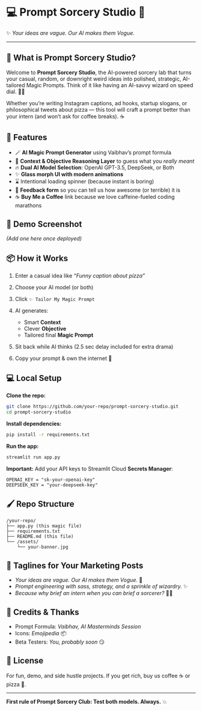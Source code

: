 # 💻 Prompt Sorcery Studio 🎡

✨ *Your ideas are vague. Our AI makes them Vogue.*

---

## 🚀 What is Prompt Sorcery Studio?

Welcome to **Prompt Sorcery Studio**, the AI-powered sorcery lab that turns your casual, random, or downright weird ideas into polished, strategic, AI-tailored Magic Prompts. Think of it like having an AI-savvy wizard on speed dial. 🧙‍♂️

Whether you’re writing Instagram captions, ad hooks, startup slogans, or philosophical tweets about pizza — this tool will craft a prompt better than your intern (and won’t ask for coffee breaks). ☕

## 🎨 Features

* 🪄 **AI Magic Prompt Generator** using Vaibhav’s prompt formula
* 🧠 **Context & Objective Reasoning Layer** to guess what you *really meant*
* 🔥 **Dual AI Model Selection**: OpenAI GPT-3.5, DeepSeek, or Both
* ✨ **Glass morph UI with modern animations**
* ⌛ Intentional loading spinner (because instant is boring)
* 📝 **Feedback form** so you can tell us how awesome (or terrible) it is
* ☕ **Buy Me a Coffee** link because we love caffeine-fueled coding marathons

## 📸 Demo Screenshot

*(Add one here once deployed)*

## 📦 How it Works

1. Enter a casual idea like *“Funny caption about pizza”*
2. Choose your AI model (or both)
3. Click `✨ Tailor My Magic Prompt`
4. AI generates:

   * Smart **Context**
   * Clever **Objective**
   * Tailored final **Magic Prompt**
5. Sit back while AI thinks (2.5 sec delay included for extra drama)
6. Copy your prompt & own the internet 🎉

## 💻 Local Setup

**Clone the repo:**

```bash
git clone https://github.com/your-repo/prompt-sorcery-studio.git
cd prompt-sorcery-studio
```

**Install dependencies:**

```bash
pip install -r requirements.txt
```

**Run the app:**

```bash
streamlit run app.py
```

**Important:**
Add your API keys to Streamlit Cloud **Secrets Manager**:

```
OPENAI_KEY = "sk-your-openai-key"
DEEPSEEK_KEY = "your-deepseek-key"
```

## 🖌️ Repo Structure

```
/your-repo/
├── app.py (this magic file)
├── requirements.txt
├── README.md (this file)
└── /assets/
    └── your-banner.jpg
```

## 📣 Taglines for Your Marketing Posts

* *Your ideas are vague. Our AI makes them Vogue.* 💅
* *Prompt engineering with sass, strategy, and a sprinkle of wizardry.* ✨
* *Because why brief an intern when you can brief a sorcerer?* 🧙‍♂️

## 💖 Credits & Thanks

* Prompt Formula: *Vaibhav, AI Masterminds Session*
* Icons: *Emojipedia* 📦
* Beta Testers: *You, probably soon* 😏

## 📄 License

For fun, demo, and side hustle projects. If you get rich, buy us coffee ☕ or pizza 🍕.

---

**First rule of Prompt Sorcery Club: Test both models. Always.** 💥
